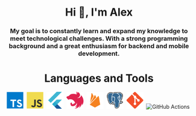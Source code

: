 <div align="center">
    <h1 align="center"> Hi 👋, I'm Alex </h1>
    <h3 align="center"> My goal is to constantly learn and expand my knowledge to meet technological challenges. With a strong programming background and a great enthusiasm for backend and mobile     development. </h3>
</div>

<div align="center">
    <h1 align="center"> Languages and Tools </h1>
    <div align="center"> 
      <img src="https://github.com/devicons/devicon/blob/master/icons/typescript/typescript-original.svg" width="45" height="45" title="TypeScript" alt="TypeScript"/>&nbsp
      <img src="https://github.com/devicons/devicon/blob/master/icons/javascript/javascript-original.svg" width="45" height="45" title="JavaScript" alt="JavaScript"/>&nbsp
      <img src="https://github.com/devicons/devicon/blob/master/icons/flutter/flutter-original.svg" width="45" height="45" title="Flutter" alt="Flutter"/>&nbsp
      <img src="https://github.com/devicons/devicon/blob/master/icons/nestjs/nestjs-plain.svg" width="45" height="45" title="NestJS" alt="NestJS"/>&nbsp
      <img src="https://github.com/devicons/devicon/blob/master/icons/firebase/firebase-plain.svg" width="45" height="45" title="Firebase" alt="Firebase"/>&nbsp
      <img src="https://github.com/devicons/devicon/blob/master/icons/postgresql/postgresql-original.svg" width="45" height="45" title="Postgre" alt="Postgre"/>&nbsp 
      <img src="https://github.com/devicons/devicon/blob/master/icons/git/git-original.svg" width="45" height="45" title="Git" alt="Git"/>&nbsp
      <img src="https://res.cloudinary.com/img-cloud-alex/image/upload/v1693415304/skills/y4hm3jv36lubsdcnwjho.png" width="45" height="45" title="GitHub Actions" alt="GitHub Actions"/>&nbsp
    </div>
</div>


<!--
**Alex27LF/Alex27LF** is a ✨ _special_ ✨ repository because its `README.md` (this file) appears on your GitHub profile.

Here are some ideas to get you started:

- 🔭 I’m currently working on ...
- 🌱 I’m currently learning ...
- 👯 I’m looking to collaborate on ...
- 🤔 I’m looking for help with ...
- 💬 Ask me about ...
- 📫 How to reach me: ...
- 😄 Pronouns: ...
- ⚡ Fun fact: ...
-->

